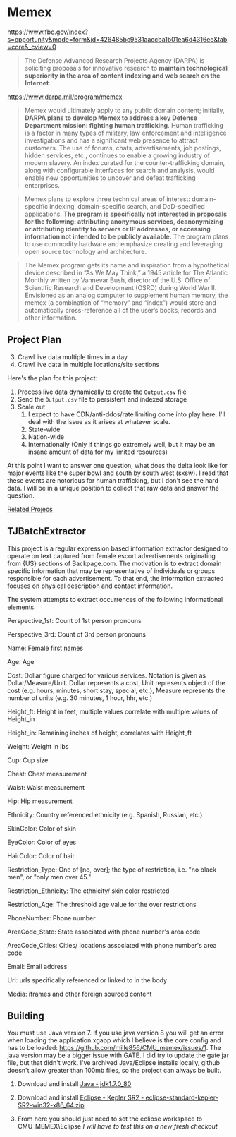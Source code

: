 # Memex

https://www.fbo.gov/index?s=opportunity&mode=form&id=426485bc9531aaccba1b01ea6d4316ee&tab=core&_cview=0

>The Defense Advanced Research Projects Agency (DARPA) is soliciting proposals for innovative research to **maintain technological superiority in the area of content indexing and web search on the Internet**.

https://www.darpa.mil/program/memex

>Memex would ultimately apply to any public domain content; initially, **DARPA plans to develop Memex to address a key Defense Department mission: fighting human trafficking**. Human trafficking is a factor in many types of military, law enforcement and intelligence investigations and has a significant web presence to attract customers. The use of forums, chats, advertisements, job postings, hidden services, etc., continues to enable a growing industry of modern slavery. An index curated for the counter-trafficking domain, along with configurable interfaces for search and analysis, would enable new opportunities to uncover and defeat trafficking enterprises.

>Memex plans to explore three technical areas of interest: domain-specific indexing, domain-specific search, and DoD-specified applications. **The program is specifically not interested in proposals for the following: attributing anonymous services, deanonymizing or attributing identity to servers or IP addresses, or accessing information not intended to be publicly available.** The program plans to use commodity hardware and emphasize creating and leveraging open source technology and architecture.

>The Memex program gets its name and inspiration from a hypothetical device described in “As We May Think,” a 1945 article for The Atlantic Monthly written by Vannevar Bush, director of the U.S. Office of Scientific Research and Development (OSRD) during World War II. Envisioned as an analog computer to supplement human memory, the memex (a combination of “memory” and “index”) would store and automatically cross-reference all of the user’s books, records and other information.

## Project Plan

3. Crawl live data multiple times in a day
3. Crawl live data in multiple locations/site sections

Here's the plan for this project:
1. Process live data dynamically to create the `Output.csv` file
2. Send the `Output.csv` file to persistent and indexed storage
4. Scale out
   1. I expect to have CDN/anti-ddos/rate limiting come into play here. I'll deal with the issue as it arises at whatever scale.
   2. State-wide
   3. Nation-wide
   4. Internationally (Only if things go extremely well, but it may be an insane amount of data for my limited resources)

At this point I want to answer one question, what does the delta look like for major events like the super bowl and south by south west (sxsw). I read that these events are notorious for human trafficking, but I don't see the hard data. I will be in a unique position to collect that raw data and answer the question.

[Related Projecs](https://opencatalog.darpa.mil/MEMEX.html)

## TJBatchExtractor
This project is a regular expression based information extractor designed to operate on
text captured from female escort advertisements originating from {US}
sections of Backpage.com. The motivation is to extract domain specific
information that may be representative of individuals or groups
responsible for each advertisement. To that end, the information extracted
focuses on physical description and contact information.

The system attempts to extract occurrences of the following informational elements.

Perspective_1st: Count of 1st person pronouns

Perspective_3rd: Count of 3rd person pronouns

Name: Female first names

Age: Age

Cost: Dollar figure charged for various services. Notation is given as Dollar/Measure/Unit. Dollar represents a cost, Unit represents object of the cost (e.g. hours, minutes, short stay, special, etc.), Measure represents the number of units (e.g. 30 minutes, 1 hour, hhr, etc.)

Height_ft: Height in feet, multiple values correlate with multiple values of Height_in

Height_in: Remaining inches of height, correlates with Height_ft

Weight: Weight in lbs

Cup: Cup size

Chest: Chest measurement

Waist: Waist measurement

Hip: Hip measurement

Ethnicity: Country referenced ethnicity (e.g. Spanish, Russian, etc.)

SkinColor: Color of skin

EyeColor: Color of eyes

HairColor: Color of hair

Restriction_Type: One of [no, over]; the type of restriction, i.e. "no black men", or "only men over 45."

Restriction_Ethnicity: The ethnicity/ skin color restricted

Restriction_Age: The threshold age value for the over restrictions

PhoneNumber: Phone number

AreaCode_State: State associated with phone number's area code

AreaCode_Cities: Cities/ locations associated with phone number's area code

Email: Email address

Url: urls specifically referenced or linked to in the body

Media: iframes and other foreign sourced content

## Building

You must use Java version 7. If you use java version 8 you will get an error when loading the application.xgapp which I believe is the core config and has to be loaded: https://github.com/mille856/CMU_memex/issues/1. The java version may be a bigger issue with GATE. I did try to update the gate.jar file, but that didn't work. I've archived Java/Eclipse installs locally, github doesn't allow greater than 100mb files, so the project can always be built.

1. Download and install [Java - jdk1.7.0_80](http://www.oracle.com/technetwork/java/javase/downloads/java-archive-downloads-javase7-521261.html)

2. Download and install [Eclipse - Kepler SR2 - eclipse-standard-kepler-SR2-win32-x86_64.zip](http://www.eclipse.org/downloads/packages/release/kepler/sr2)

3. From here you should just need to set the eclipse workspace to CMU_MEMEX\Eclipse
*I will have to test this on a new fresh checkout*
